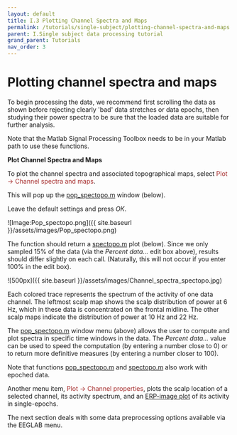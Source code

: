 ```yaml
---
layout: default
title: I.3 Plotting Channel Spectra and Maps
permalink: /tutorials/single-subject/plotting-channel-spectra-and-maps
parent: I.Single subject data processing tutorial
grand_parent: Tutorials
nav_order: 3
---
```


Plotting channel spectra and maps
====================================
To begin processing the data, we recommend first scrolling the data as
shown before rejecting clearly 'bad' data stretches or data epochs, then
studying their power spectra to be sure that the loaded data are
suitable for further analysis. 

Note that the Matlab Signal Processing
Toolbox needs to be in your Matlab path to use these functions.

**Plot Channel Spectra and Maps**

To plot the channel spectra and associated topographical maps, select
<span style="color: brown">Plot → Channel spectra and maps</span>. 

This will pop up the [pop_spectopo.m]() window (below). 

Leave the default settings and press *OK*.


![Image:Pop_spectopo.png]({{ site.baseurl }}/assets/images/Pop_spectopo.png)


The function should return a [spectopo.m]() plot (below).
Since we only sampled 15% of the data (via the *Percent data...* edit
box above), results should differ slightly on each call. (Naturally,
this will not occur if you enter 100% in the edit box).


![500px]({{ site.baseurl }}/assets/images/Channel_spectra_spectopo.jpg)


Each colored trace represents the spectrum of the activity of one data
channel. The leftmost scalp map shows the scalp distribution of power
at 6 Hz, which in these data is concentrated on the frontal midline.
The other scalp maps indicate the distribution of power at 10 Hz and
22 Hz.

The [pop_spectopo.m]() window menu (above) allows the user to
compute and plot spectra in specific time windows in the data. The
*Percent data...* value can be used to speed the computation (by
entering a number close to 0) or to return more definitive measures
(by entering a number closer to 100).

Note that functions [pop_spectopo.m]() and [spectopo.m]() also work with epoched data.

Another menu item, <font color=brown>Plot → Channel
properties</font>, plots the scalp location of a selected channel, its
activity spectrum, and an [ERP-image
plot](/Chapter_08:_Plotting_ERP_images "wikilink") of its activity in
single-epochs.

The next section deals with some data preprocessing options available
via the EEGLAB menu.


